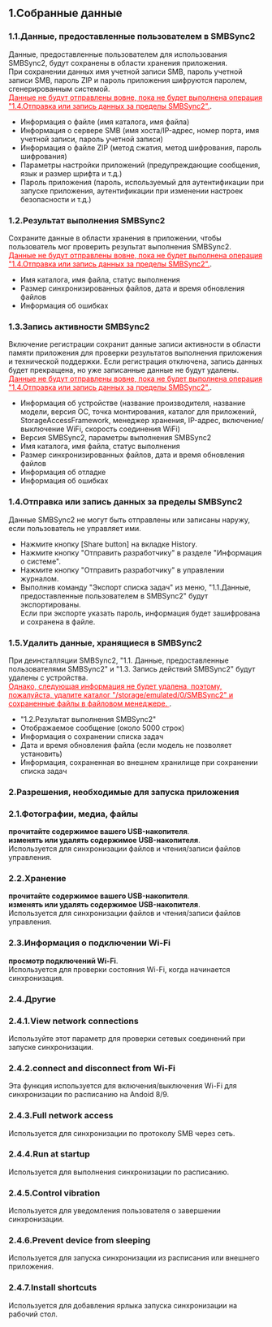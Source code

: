 ## 1.Собранные данные  
### 1.1.Данные, предоставленные пользователем в SMBSync2  

Данные, предоставленные пользователем для использования SMBSync2, будут сохранены в области хранения приложения.  
При сохранении данных имя учетной записи SMB, пароль учетной записи SMB, пароль ZIP и пароль приложения шифруются паролем, сгенерированным системой.  
<span style="color: red;"><u>Данные не будут отправлены вовне, пока не будет выполнена операция "1.4.Отправка или запись данных за пределы SMBSync2".</u></span>.  

- Информация о файле (имя каталога, имя файла)  
- Информация о сервере SMB (имя хоста/IP-адрес, номер порта, имя учетной записи, пароль учетной записи)  
- Информация о файле ZIP (метод сжатия, метод шифрования, пароль шифрования)  
- Параметры настройки приложений (предупреждающие сообщения, язык и размер шрифта и т.д.)  
- Пароль приложения (пароль, используемый для аутентификации при запуске приложения, аутентификации при изменении настроек безопасности и т.д.)  

### 1.2.Результат выполнения SMBSync2  

Сохраните данные в области хранения в приложении, чтобы пользователь мог проверить результат выполнения SMBSync2.  
<span style="color: red;"><u>Данные не будут отправлены вовне, пока не будет выполнена операция "1.4.Отправка или запись данных за пределы SMBSync2".</u></span>.  

- Имя каталога, имя файла, статус выполнения  
- Размер синхронизированных файлов, дата и время обновления файлов  
- Информация об ошибках  

### 1.3.Запись активности SMBSync2  

Включение регистрации сохранит данные записи активности в области памяти приложения для проверки результатов выполнения приложения и технической поддержки. Если регистрация отключена, запись данных будет прекращена, но уже записанные данные не будут удалены.  
<span style="color: red;"><u>Данные не будут отправлены вовне, пока не будет выполнена операция "1.4.Отправка или запись данных за пределы SMBSync2".</u></span>.  

- Информация об устройстве (название производителя, название модели, версия ОС, точка монтирования, каталог для приложений, StorageAccessFramework, менеджер хранения, IP-адрес, включение/выключение WiFi, скорость соединения WiFi)  
- Версия SMBSync2, параметры выполнения SMBSync2  
- Имя каталога, имя файла, статус выполнения  
- Размер синхронизированных файлов, дата и время обновления файлов  
- Информация об отладке  
- Информация об ошибках  

### 1.4.Отправка или запись данных за пределы SMBSync2  

Данные SMBSync2 не могут быть отправлены или записаны наружу, если пользователь не управляет ими.  

- Нажмите кнопку [Share button] на вкладке History.  
- Нажмите кнопку "Отправить разработчику" в разделе "Информация о системе".  
- Нажмите кнопку "Отправить разработчику" в управлении журналом.  
- Выполнив команду "Экспорт списка задач" из меню, "1.1.Данные, предоставленные пользователем в SMBSync2" будут экспортированы.  
Если при экспорте указать пароль, информация будет зашифрована и сохранена в файле.  

### 1.5.Удалить данные, хранящиеся в SMBSync2  

При деинсталляции SMBSync2, "1.1. Данные, предоставленные пользователями SMBSync2" и "1.3. Запись действий SMBSync2" будут удалены с устройства.  
<span style="color: red;"><u>Однако, следующая информация не будет удалена, поэтому, пожалуйста, удалите каталог "/storage/emulated/0/SMBSync2" и сохраненные файлы в файловом менеджере. </u></span>.  

- "1.2.Результат выполнения SMBSync2"  
- Отображаемое сообщение (около 5000 строк)  
- Информация о сохранении списка задач  
- Дата и время обновления файла (если модель не позволяет установить)  
- Информация, сохраненная во внешнем хранилище при сохранении списка задач  

### 2.Разрешения, необходимые для запуска приложения  

### 2.1.Фотографии, медиа, файлы  
**прочитайте содержимое вашего USB-накопителя**.  
**изменять или удалять содержимое USB-накопителя**.  
Используется для синхронизации файлов и чтения/записи файлов управления.  

### 2.2.Xранение  
**прочитайте содержимое вашего USB-накопителя**.  
**изменять или удалять содержимое USB-накопителя**.  
Используется для синхронизации файлов и чтения/записи файлов управления.  

### 2.3.Информация о подключении Wi-Fi  
**просмотр подключений Wi-Fi**.  
Используется для проверки состояния Wi-Fi, когда начинается синхронизация.  

### 2.4.Другие  
### 2.4.1.View network connections  
Используйте этот параметр для проверки сетевых соединений при запуске синхронизации.  
### 2.4.2.connect and disconnect from Wi-Fi  
Эта функция используется для включения/выключения Wi-Fi для синхронизации по расписанию на Andoid 8/9.  
### 2.4.3.Full network access  
Используется для синхронизации по протоколу SMB через сеть.  
### 2.4.4.Run at startup  
Используется для выполнения синхронизации по расписанию.  
### 2.4.5.Control vibration  
Используется для уведомления пользователя о завершении синхронизации.  
### 2.4.6.Prevent device from sleeping  
Используется для запуска синхронизации из расписания или внешнего приложения.  
### 2.4.7.Install shortcuts  
Используется для добавления ярлыка запуска синхронизации на рабочий стол.  
